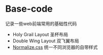 # Base-code
记录一些web前端常用的基础性代码

+ Holy Grail Layout 圣杯布局
+ Double Wing Layout 双飞翼布局
+ [Normalize.css](https://necolas.github.io/normalize.css/) 统一不同浏览器的自带样式